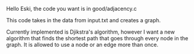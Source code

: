 Hello Eski, the code you want is in good/adjacency.c

This code takes in the data from input.txt and creates a graph.

Currently implemented is Djikstra's algorithm, however I want a new algorithm that finds the shortest path that goes through every node in the graph. It is allowed to use a node or an edge more than once.
